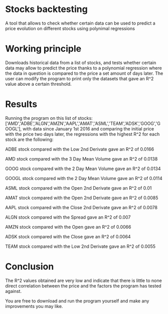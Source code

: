 # Stocks backtesting
A tool that allows to check whether certain data can be used to predict a price evolution on different stocks using polynimal regressions

# Working principle
Downloads historical data from a list of stocks, and tests whether certain data may allow to predict the price thanks to a polynomial regression where the data in question is compared to the price a set amount of days later. The user can modify the program to print only the datasets that gave an R^2 value above a certain threshold.

# Results
Running the program on this list of stocks: ['AMD','ADBE','ALGN','AMZN','AAPL','AMAT','ASML','TEAM','ADSK','GOOG','GOOGL'], with data since January 1st 2016 and comparing the initial price with the price two days later, the regressions with the highest R^2 for each stock are the following: 


ADBE stock compared with the Low 2nd Derivate gave an R^2 of 0.0166

AMD stock compared with the 3 Day Mean Volume gave an R^2 of 0.0138

GOOG stock compared with the 2 Day Mean Volume gave an R^2 of 0.0134

GOOGL stock compared with the 2 Day Mean Volume gave an R^2 of 0.0114

ASML stock compared with the Open 2nd Derivate gave an R^2 of 0.01

AMAT stock compared with the Open 2nd Derivate gave an R^2 of 0.0085

AAPL stock compared with the Close 2nd Derivate gave an R^2 of 0.0078

ALGN stock compared with the Spread gave an R^2 of 0.007

AMZN stock compared with the Open gave an R^2 of 0.0066

ADSK stock compared with the Close gave an R^2 of 0.0064

TEAM stock compared with the Low 2nd Derivate gave an R^2 of 0.0055





# Conclusion
The R^2 values obtained are very low and indicate that there is little to none direct correlation between the price and the factors the program has tested against.


You are free to download and run the program yourself and make any improvements you may like.
